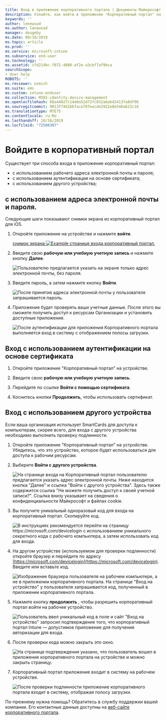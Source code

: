 ```yaml
---
title: Вход в приложение корпоративного портала | Документы Майкрософт
description: Узнайте, как войти в приложение "Корпоративный портал" на различных платформах.
keywords: ''
author: lenewsad
ms.author: lanewsad
manager: dougeby
ms.date: 09/18/2019
ms.topic: article
ms.prod: ''
ms.service: microsoft-intune
ms.subservice: end-user
ms.technology: ''
ms.assetid: cfd214bc-f072-4808-af2e-a3cbf7af9bca
searchScope:
- User help
ROBOTS: ''
ms.reviewer: esmich
ms.suite: ems
ms.custom: intune-enduser
ms.collection: M365-identity-device-management
ms.openlocfilehash: 68a44027c14e0a52d72fc032a6ab42413fa8df96
ms.sourcegitcommit: 9013f7442bbface78feecde2922e8e546a622c16
ms.translationtype: MTE75
ms.contentlocale: ru-RU
ms.lasthandoff: 10/16/2019
ms.locfileid: "72508307"
---
```

# <a name="sign-in-to-company-portal"></a>Войдите в корпоративный портал  

Существует три способа входа в приложение корпоративный портал:

* с использованием рабочего адреса электронной почты и пароля;  
* с использованием аутентификации на основе сертификата;  
* с использованием другого устройства;    


## <a name="sign-in-with-your-email-address-and-password"></a>с использованием адреса электронной почты и пароля.
Следующие шаги показывают снимки экрана из корпоративный портал для iOS.  

1. Откройте приложение на устройстве и нажмите **войти**.  

   [снимок экрана ![Example странице входа корпоративный портал. ](/intune-user-help/media/intune-ios-cp-signin-1908.png)](/intune-user-help/media/intune-ios-cp-signin-lightbox-1908.png#lightbox)  


2. Введите свою **рабочую или учебную учетную запись** и нажмите кнопку **Далее**.

   ![Пользователю предлагается указать на экране только адрес электронной почты, без пароля.](/intune-user-help/media/cp_ios_aad_signin_after_1804_002.png)

3. Введите пароль, а затем нажмите кнопку **Войти**.

   ![После принятия адреса электронной почты у пользователя запрашивается пароль.](/intune-user-help/media/cp_ios_aad_signin_after_1804_003.png)

4. Приложение будет проверять ваши учетные данные. После этого вы сможете получить доступ к ресурсам Организации и установить доступные приложения.  

   ![После аутентификации для приложения Корпоративного портала выполняется вход в систему с отображением полосы загрузки.](/intune-user-help/media/cp_ios_aad_signin_after_1804_004.png)

## <a name="sign-in-with-certificate-based-authentication"></a>Вход с использованием аутентификации на основе сертификата

1. Откройте приложение "Корпоративный портал" на устройстве.  

2. Введите свою **рабочую или учебную учетную запись**.  

3. Перейдите по ссылке **Войти с помощью сертификата**.  

4. Коснитесь кнопки **Продолжить**, чтобы использовать сертификат.  

## <a name="sign-in-from-another-device"></a>Вход с использованием другого устройства

Если ваша организация использует SmartCards для доступа к компьютерам, скорее всего, для входа с другого устройства необходимо выполнить проверку подлинности.  

1. Откройте приложение "Корпоративный портал" на устройстве. Убедитесь, что это устройство, которое будет использоваться для доступа к рабочим ресурсам.       

1. Выберите **Войти с другого устройства**.  

   ![На странице входа на Корпоративный портал пользователю предлагается указать адрес электронной почты.  Ниже находится кнопка "Далее" и ссылка "Войти с другого устройства". Здесь также содержится ссылка "Не можете получить доступ к своей учетной записи?". Ссылка внизу указывает на сведения о конфиденциальности Майкрософт и файлах cookie.](/intune-user-help/media/cp_ios_aad_signin_after_1804_005.png)

2. Вы получите уникальный одноразовый код для входа на корпоративный портал. Скопируйте код.

   ![В инструкциях рекомендуется перейти на страницу https://microsoft.com/devicelogin с использованием уникального секретного кода с рабочего компьютера, а затем использовать код для входа.](/intune-user-help/media/cp_ios_aad_signin_after_1804_006.png)

3. На другом устройстве (используемом для проверки подлинности) откройте браузер и перейдите по адресу [https://microsoft.com/devicelogin](https://microsoft.com/devicelogin). Введите или вставьте код.  

   ![Изображение браузера пользователя на рабочем компьютере, а не в приложении корпоративного портала. На странице "Вход на устройство" у пользователя запрашивается код, полученный в приложении корпоративного портала.](/intune/media/cp_ios_aad_signin_from_another_device_after_1704_004.png)

4. Нажмите кнопку __продолжить__ , чтобы разрешить корпоративный портал войти на рабочее устройство.   

   ![Пользователь ввел уникальный код в поле и сайт "Вход на устройство" запросил подтверждение того, что корпоративный портал Intune — допустимое приложение для получения авторизации для входа.](/intune/media/cp_ios_aad_signin_from_another_device_after_1704_005.png)

5. После проверки кода можно закрыть это окно.  

   ![На странице подтверждения указано, что пользователь вошел в приложение корпоративного портала на устройстве и можно закрыть страницу.](/intune/media/cp_ios_aad_signin_from_another_device_after_1704_006.png)

6. Корпоративный портал приложение входит в систему на рабочем устройстве.  

   ![После проверки подлинности приложение корпоративного портала входит в систему, отображая полосу загрузки.](/intune-user-help/media/cp_ios_aad_signin_after_1804_007.png)

По-прежнему нужна помощь? Обратитесь в службу поддержки вашей компании. Его контактные данные доступны на [веб-сайте корпоративного портала](https://go.microsoft.com/fwlink/?linkid=2010980).  
